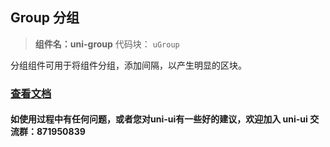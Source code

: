 ## Group 分组

> **组件名：uni-group**
> 代码块： `uGroup`

分组组件可用于将组件分组，添加间隔，以产生明显的区块。

### [查看文档](https://uniapp.dcloud.io/component/uniui/uni-group)

#### 如使用过程中有任何问题，或者您对uni-ui有一些好的建议，欢迎加入 uni-ui 交流群：871950839 